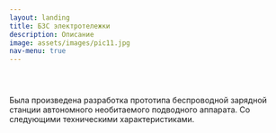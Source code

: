 ```yaml
---
layout: landing
title: БЗС электротележки
description: Описание
image: assets/images/pic11.jpg
nav-menu: true
---
```



<!-- Main -->
<div id="main">

<!-- One -->
<section id="one">
	<div class="inner">
		<header class="major">
			<h2></h2>
		</header>
		<p>Была произведена разработка прототипа беспроводной зарядной станции автономного необитаемого подводного аппарата. Со следующими техническими характеристиками.</p>
	</div>
	
</section>
